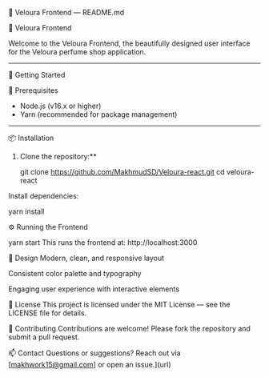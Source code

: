 🌸 Veloura Frontend — README.md

🌸 Veloura Frontend

Welcome to the Veloura Frontend, the beautifully designed user interface for the Veloura perfume shop application.

---

🚀 Getting Started

🔧 Prerequisites

- Node.js (v16.x or higher)
- Yarn (recommended for package management)

---

📦 Installation

1. Clone the repository:**


   git clone https://github.com/MakhmudSD/Veloura-react.git
   cd veloura-react

   
Install dependencies:

yarn install

⚙️ Running the Frontend

yarn start
This runs the frontend at: http://localhost:3000

💅 Design
Modern, clean, and responsive layout

Consistent color palette and typography

Engaging user experience with interactive elements

📄 License
This project is licensed under the MIT License — see the LICENSE file for details.

🙌 Contributing
Contributions are welcome! Please fork the repository and submit a pull request.

📫 Contact
Questions or suggestions? Reach out via [makhwork15@gmail.com] or open an issue.](url)
